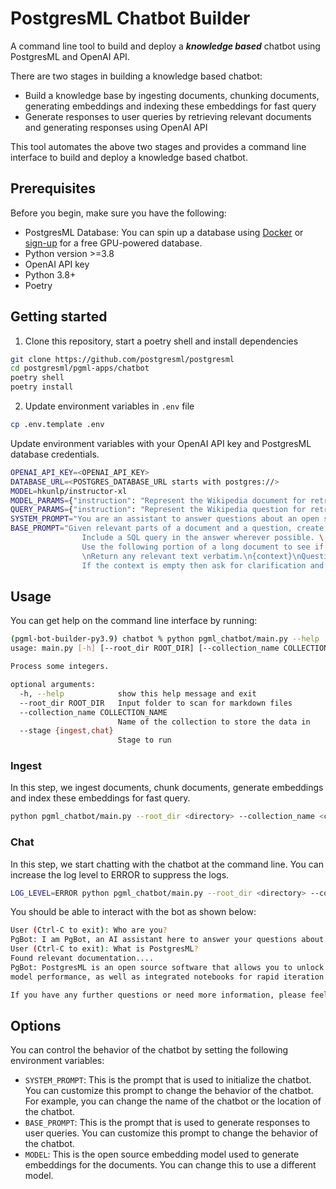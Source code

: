 # PostgresML Chatbot Builder
A command line tool to build and deploy a **_knowledge based_** chatbot using PostgresML and OpenAI API.

There are two stages in building a knowledge based chatbot:
- Build a knowledge base by ingesting documents, chunking documents, generating embeddings and indexing these embeddings for fast query
- Generate responses to user queries by retrieving relevant documents and generating responses using OpenAI API

This tool automates the above two stages and provides a command line interface to build and deploy a knowledge based chatbot.

## Prerequisites
Before you begin, make sure you have the following:

- PostgresML Database: You can spin up a database using [Docker](https://github.com/postgresml/postgresml#installation) or [sign-up](https://postgresml.org/signup) for a free GPU-powered database. 
- Python version >=3.8
- OpenAI API key
- Python 3.8+
- Poetry

## Getting started
1. Clone this repository, start a poetry shell and install dependencies
```bash
git clone https://github.com/postgresml/postgresml
cd postgresml/pgml-apps/chatbot
poetry shell
poetry install
```

2. Update environment variables in `.env` file
```bash
cp .env.template .env
```

Update environment variables with your OpenAI API key and PostgresML database credentials.
```bash
OPENAI_API_KEY=<OPENAI_API_KEY>
DATABASE_URL=<POSTGRES_DATABASE_URL starts with postgres://>
MODEL=hkunlp/instructor-xl
MODEL_PARAMS={"instruction": "Represent the Wikipedia document for retrieval: "}
QUERY_PARAMS={"instruction": "Represent the Wikipedia question for retrieving supporting documents: "}
SYSTEM_PROMPT="You are an assistant to answer questions about an open source software named PostgresML. Your name is PgBot. You are based out of San Francisco, California."
BASE_PROMPT="Given relevant parts of a document and a question, create a final answer.\ 
                Include a SQL query in the answer wherever possible. \
                Use the following portion of a long document to see if any of the text is relevant to answer the question.\
                \nReturn any relevant text verbatim.\n{context}\nQuestion: {question}\n \
                If the context is empty then ask for clarification and suggest user to send an email to team@postgresml.org or join PostgresML [Discord](https://discord.gg/DmyJP3qJ7U)."
```

## Usage
You can get help on the command line interface by running:

```bash
(pgml-bot-builder-py3.9) chatbot % python pgml_chatbot/main.py --help
usage: main.py [-h] [--root_dir ROOT_DIR] [--collection_name COLLECTION_NAME] [--stage {ingest,chat}]

Process some integers.

optional arguments:
  -h, --help            show this help message and exit
  --root_dir ROOT_DIR   Input folder to scan for markdown files
  --collection_name COLLECTION_NAME
                        Name of the collection to store the data in
  --stage {ingest,chat}
                        Stage to run
```
### Ingest
In this step, we ingest documents, chunk documents, generate embeddings and index these embeddings for fast query.

```bash
python pgml_chatbot/main.py --root_dir <directory> --collection_name <collection_name> --stage ingest
```

### Chat
In this step, we start chatting with the chatbot at the command line. You can increase the log level to ERROR to suppress the logs.
    
```bash
LOG_LEVEL=ERROR python pgml_chatbot/main.py --root_dir <directory> --collection_name <collection_name> --stage chat
```

You should be able to interact with the bot as shown below:
```bash
User (Ctrl-C to exit): Who are you?
PgBot: I am PgBot, an AI assistant here to answer your questions about PostgresML, an open source software. How can I assist you today?
User (Ctrl-C to exit): What is PostgresML?
Found relevant documentation.... 
PgBot: PostgresML is an open source software that allows you to unlock the full potential of your data and drive more sophisticated insights and decision-making processes. It provides a dashboard with analytical views of the training data and 
model performance, as well as integrated notebooks for rapid iteration. PostgresML is primarily written in Rust using Rocket as a lightweight web framework and SQLx to interact with the database.

If you have any further questions or need more information, please feel free to send an email to team@postgresml.org or join the PostgresML Discord community at https://discord.gg/DmyJP3qJ7U.
```

## Options
You can control the behavior of the chatbot by setting the following environment variables:
- `SYSTEM_PROMPT`: This is the prompt that is used to initialize the chatbot. You can customize this prompt to change the behavior of the chatbot. For example, you can change the name of the chatbot or the location of the chatbot.
- `BASE_PROMPT`: This is the prompt that is used to generate responses to user queries. You can customize this prompt to change the behavior of the chatbot. 
- `MODEL`: This is the open source embedding model used to generate embeddings for the documents. You can change this to use a different model.